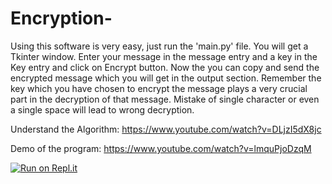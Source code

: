 # Encryption-
Using this software is very easy, just run the 'main.py' file.
You will get a Tkinter window. 
Enter your message in the message entry and a key in the Key entry and click on Encrypt button.
Now the you can copy and send the encrypted message which you will get in the output section.
Remember the key which you have chosen to encrypt the message plays a very crucial part in the decryption of that message.
Mistake of single character or even a single space will lead to wrong decryption.

Understand the Algorithm: https://www.youtube.com/watch?v=DLjzI5dX8jc

Demo of the program: https://www.youtube.com/watch?v=lmquPjoDzqM

[![Run on Repl.it](https://repl.it/badge/github/anurag3301/Encrypter)](https://repl.it/github/anurag3301/Encrypter)